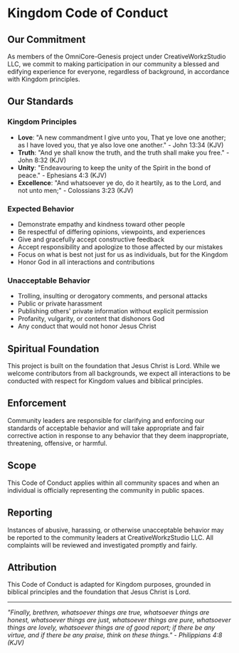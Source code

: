 # Kingdom Code of Conduct

## Our Commitment

As members of the OmniCore-Genesis project under CreativeWorkzStudio LLC, we commit to making participation in our community a blessed and edifying experience for everyone, regardless of background, in accordance with Kingdom principles.

## Our Standards

### Kingdom Principles
- **Love**: "A new commandment I give unto you, That ye love one another; as I have loved you, that ye also love one another." - John 13:34 (KJV)
- **Truth**: "And ye shall know the truth, and the truth shall make you free." - John 8:32 (KJV)
- **Unity**: "Endeavouring to keep the unity of the Spirit in the bond of peace." - Ephesians 4:3 (KJV)
- **Excellence**: "And whatsoever ye do, do it heartily, as to the Lord, and not unto men;" - Colossians 3:23 (KJV)

### Expected Behavior
- Demonstrate empathy and kindness toward other people
- Be respectful of differing opinions, viewpoints, and experiences
- Give and gracefully accept constructive feedback
- Accept responsibility and apologize to those affected by our mistakes
- Focus on what is best not just for us as individuals, but for the Kingdom
- Honor God in all interactions and contributions

### Unacceptable Behavior
- Trolling, insulting or derogatory comments, and personal attacks
- Public or private harassment
- Publishing others' private information without explicit permission
- Profanity, vulgarity, or content that dishonors God
- Any conduct that would not honor Jesus Christ

## Spiritual Foundation

This project is built on the foundation that Jesus Christ is Lord. While we welcome contributors from all backgrounds, we expect all interactions to be conducted with respect for Kingdom values and biblical principles.

## Enforcement

Community leaders are responsible for clarifying and enforcing our standards of acceptable behavior and will take appropriate and fair corrective action in response to any behavior that they deem inappropriate, threatening, offensive, or harmful.

## Scope

This Code of Conduct applies within all community spaces and when an individual is officially representing the community in public spaces.

## Reporting

Instances of abusive, harassing, or otherwise unacceptable behavior may be reported to the community leaders at CreativeWorkzStudio LLC. All complaints will be reviewed and investigated promptly and fairly.

## Attribution

This Code of Conduct is adapted for Kingdom purposes, grounded in biblical principles and the foundation that Jesus Christ is Lord.

---

*"Finally, brethren, whatsoever things are true, whatsoever things are honest, whatsoever things are just, whatsoever things are pure, whatsoever things are lovely, whatsoever things are of good report; if there be any virtue, and if there be any praise, think on these things." - Philippians 4:8 (KJV)* 